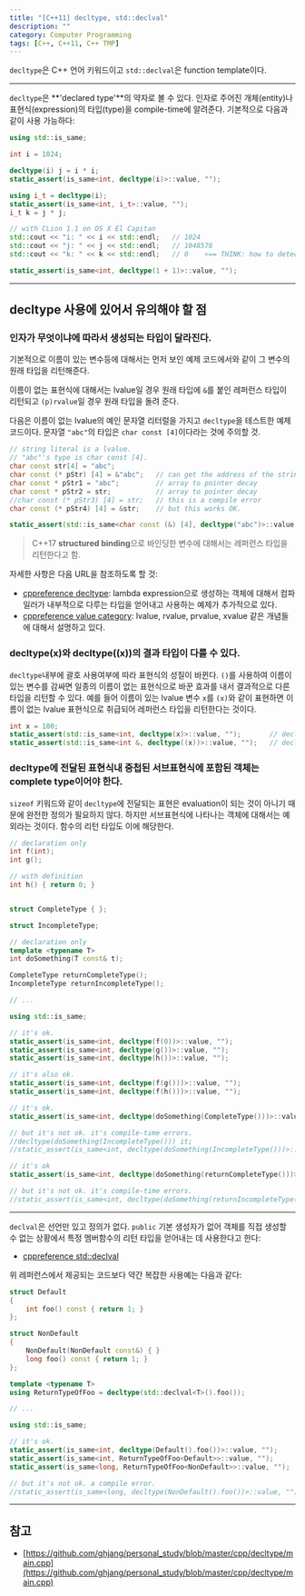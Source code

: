 ```yaml
---
title: "[C++11] decltype, std::declval"
description: ""
category: Computer Programming
tags: [C++, C++11, C++ TMP]
---
```


`decltype`은 C++ 언어 키워드이고 `std::declval`은 function template이다.

---

`decltype`은 **'declared type'**의 약자로 볼 수 있다. 인자로 주어진 개체(entity)나 표현식(expression)의 타입(type)을 compile-time에 알려준다. 기본적으로 다음과 같이 사용 가능하다:

```cpp
using std::is_same;

int i = 1024;

decltype(i) j = i * i;
static_assert(is_same<int, decltype(i)>::value, "");

using i_t = decltype(i);
static_assert(is_same<int, i_t>::value, "");
i_t k = j * j;

// with CLion 1.1 on OS X El Capitan
std::cout << "i: " << i << std::endl;   // 1024
std::cout << "j: " << j << std::endl;   // 1048576
std::cout << "k: " << k << std::endl;   // 0    <== THINK: how to detect something like this?

static_assert(is_same<int, decltype(1 + 1)>::value, "");
```

---

## decltype 사용에 있어서 유의해야 할 점

### 인자가 무엇이냐에 따라서 생성되는 타입이 달라진다.

기본적으로 이름이 있는 변수등에 대해서는 먼저 보인 예제 코드에서와 같이 그 변수의 원래 타입을 리턴해준다.

이름이 없는 표현식에 대해서는 lvalue일 경우 원래 타입에 `&`를 붙인 레퍼런스 타입이 리턴되고 `(p)rvalue`일 경우 원래 타입을 돌려 준다.

다음은 이름이 없는 lvalue의 예인 문자열 리터럴을 가지고 `decltype`을 테스트한 예제 코드이다. 문자열 `"abc"`의 타입은 `char const [4]`이다라는 것에 주의할 것.

```cpp
// string literal is a lvalue.
// "abc"'s type is char const [4].
char const str[4] = "abc";
char const (* pStr) [4] = &"abc";   // can get the address of the string.
char const * pStr1 = "abc";         // array to pointer decay
char const * pStr2 = str;           // array to pointer decay
//char const (* pStr3) [4] = str;   // this is a compile error
char const (* pStr4) [4] = &str;    // but this works OK.

static_assert(std::is_same<char const (&) [4], decltype("abc")>::value, "");
```

> C++17 **structured binding**으로 바인딩한 변수에 대해서는 레퍼런스 타입을 리턴한다고 함.

자세한 사항은 다음 URL을 참조하도록 할 것:

+ [cppreference decltype](http://en.cppreference.com/w/cpp/language/decltype): lambda expression으로 생성하는 객체에 대해서 컴파일러가 내부적으로 다루는 타입을 얻어내고 사용하는 예제가 추가적으로 있다. 
+ [cppreference value category](http://en.cppreference.com/w/cpp/language/value_category): lvalue, rvalue, prvalue, xvalue 같은 개념들에 대해서 설명하고 있다.

### decltype(x)와 decltype((x))의 결과 타입이 다를 수 있다.

`decltype`내부에 괄호 사용여부에 따라 표현식의 성질이 바뀐다. `()`를 사용하여 이름이 있는 변수를 감싸면 일종의 이름이 없는 표현식으로 바꾼 효과를 내서 결과적으로 다른 타입을 리턴할 수 있다. 예를 들어 이름이 있는 lvalue 변수 `x`를 `(x)`와 같이 표현하면 이름이 없는 lvalue 표현식으로 취급되어 레퍼런스 타입을 리턴한다는 것이다.

```cpp
int x = 100;
static_assert(std::is_same<int, decltype(x)>::value, "");       // decltype(x)
static_assert(std::is_same<int &, decltype((x))>::value, "");   // decltype((x))
```

### decltype에 전달된 표현식내 중첩된 서브표현식에 포함된 객체는 complete type이어야 한다.

`sizeof` 키워드와 같이 `decltype`에 전달되는 표현은 evaluation이 되는 것이 아니기 때문에 완전한 정의가 필요하지 않다. 하지만 서브표현식에 나타나는 객체에 대해서는 예외라는 것이다. 함수의 리턴 타입도 이에 해당한다.

```cpp
// declaration only
int f(int);
int g();

// with definition
int h() { return 0; }


struct CompleteType { };

struct IncompleteType;

// declaration only
template <typename T>
int doSomething(T const& t);

CompleteType returnCompleteType();
IncompleteType returnIncompleteType();

// ...

using std::is_same;

// it's ok.
static_assert(is_same<int, decltype(f(0))>::value, "");
static_assert(is_same<int, decltype(g())>::value, "");
static_assert(is_same<int, decltype(h())>::value, "");

// it's also ok.
static_assert(is_same<int, decltype(f(g()))>::value, "");
static_assert(is_same<int, decltype(f(h()))>::value, "");

// it's ok.
static_assert(is_same<int, decltype(doSomething(CompleteType()))>::value, "");

// but it's not ok. it's compile-time errors.
//decltype(doSomething(IncompleteType())) it;
//static_assert(is_same<int, decltype(doSomething(IncompleteType()))>::value, "");

// it's ok
static_assert(is_same<int, decltype(doSomething(returnCompleteType()))>::value, "");

// but it's not ok. it's compile-time errors.
//static_assert(is_same<int, decltype(doSomething(returnIncompleteType()))>::value, "");
```

---
`declval`은 선언만 있고 정의가 없다. `public` 기본 생성자가 없어 객체를 직접 생성할 수 없는 상황에서 특정 멤버함수의 리턴 타입을 얻어내는 데 사용한다고 한다:

+ [cppreference std::declval](http://en.cppreference.com/w/cpp/utility/declval)

위 레퍼런스에서 제공되는 코드보다 약간 복잡한 사용예는 다음과 같다:

```cpp
struct Default
{
    int foo() const { return 1; }
};

struct NonDefault
{
    NonDefault(NonDefault const&) { }
    long foo() const { return 1; }
};

template <typename T>
using ReturnTypeOfFoo = decltype(std::declval<T>().foo());

// ...

using std::is_same;

// it's ok.
static_assert(is_same<int, decltype(Default().foo())>::value, "");
static_assert(is_same<int, ReturnTypeOfFoo<Default>>::value, "");
static_assert(is_same<long, ReturnTypeOfFoo<NonDefault>>::value, "");

// but it's not ok. a compile error.
//static_assert(is_same<long, decltype(NonDefault().foo())>::value, "");
```

---

## 참고

+ [https://github.com/ghjang/personal_study/blob/master/cpp/decltype/main.cpp](https://github.com/ghjang/personal_study/blob/master/cpp/decltype/main.cpp)
